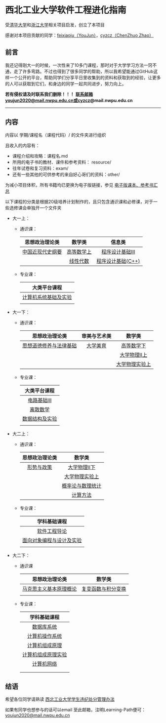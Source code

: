 # 西北工业大学软件工程进化指南

受[清华大学](https://github.com/PKUanonym/REKCARC-TSC-UHT)和[浙江大学](https://github.com/QSCTech/zju-icicles)相关项目启发，创立了本项目

感谢对本项目贡献的同学：[feixiaoju（YouJun）](https://github.com/feixiaoju)，[cyzcz（ChenZhuo Zhao）](https://github.com/cyzcz)

## 前言

我还记得刚大一的时候，一次性来了10多门课程，那时对于大学学习方法一窍不通，走了许多弯路。不过也得到了很多同学的帮助，所以我希望能通过GitHub这样一个公开的平台，帮助同学们分享平日里收集到的资料和获取到的经验，让更多的人可以获取到它们，和身边的同学一起共同进步，努力向上。

**若有侵权请及时联系我们删除！！！**
**联系邮箱youjun2020@mail.nwpu.edu.cn或cyzcz@mail.nwpu.edu.cn**

***

## 内容

内容以 学期/课程名（课程代码）/ 的文件夹进行组织

且收入的内容有：

* 课程介绍和攻略：课程名.md
* 所用的电子书的教材、课件和参考资料： resource/
* 往年试卷和复习资料：exam/
* 还有一些其他的可供参考的来自好心哥们的资料：other/

为减小项目体积，所有书籍均已更换为电子版链接，参见 [电子版课本、参考书汇总](https://github.com/SambacFeng/SWU-SE-HELPER/blob/main/booklist.md)

以下课程的分类是根据20级培养计划制作的，且只包含通识课和必修课，对于一些选修课会单独开一个文件夹

* 大一上：

  * 通识课：

    |                        思想政治理论类                        |                            数学类                            |                            信息类                            |
    | :----------------------------------------------------------: | :----------------------------------------------------------: | :----------------------------------------------------------: |
    | [中国近现代史纲要](https://github.com/feixiaoju/NPU-Software-Engineering-Learning-Path/tree/master/%E5%A4%A7%E4%B8%80%E4%B8%8A/%E4%B8%AD%E5%9B%BD%E8%BF%91%E7%8E%B0%E4%BB%A3%E5%8F%B2%E7%BA%B2%E8%A6%81) | [高等数学上](https://github.com/feixiaoju/NPU-Software-Engineering-Learning-Path/tree/master/%E5%A4%A7%E4%B8%80%E4%B8%8A/%E9%AB%98%E7%AD%89%E6%95%B0%E5%AD%A6%E4%B8%8A) | [程序设计基础Ⅲ](https://github.com/feixiaoju/NPU-Software-Engineering-Learning-Path/tree/master/%E5%A4%A7%E4%B8%80%E4%B8%8A/%E7%A8%8B%E5%BA%8F%E8%AE%BE%E8%AE%A1%E5%9F%BA%E7%A1%80III) |
    |                                                              | [线性代数](https://github.com/feixiaoju/NPU-Software-Engineering-Learning-Path/tree/master/%E5%A4%A7%E4%B8%80%E4%B8%8A/%E7%BA%BF%E6%80%A7%E4%BB%A3%E6%95%B0) | [程序设计基础(C++)](https://github.com/feixiaoju/NPU-Software-Engineering-Learning-Path/tree/master/%E5%A4%A7%E4%B8%80%E4%B8%8A/%E7%A8%8B%E5%BA%8F%E8%AE%BE%E8%AE%A1%E5%9F%BA%E7%A1%80%EF%BC%88C%2B%2B%EF%BC%89) |

  * 专业课：

    |                         大类平台课程                         |
    | :----------------------------------------------------------: |
    | [计算机系统基础及实验](https://github.com/feixiaoju/NPU-Software-Engineering-Learning-Path/tree/master/%E5%A4%A7%E4%B8%80%E4%B8%8A/%E8%AE%A1%E7%AE%97%E6%9C%BA%E7%B3%BB%E7%BB%9F%E5%9F%BA%E7%A1%80) |
    |                                                              |

* 大一下：

  * 通识课：

    |                        思想政治理论类                        |                         审美与艺术类                         |                            数学类                            |
    | :----------------------------------------------------------: | :----------------------------------------------------------: | :----------------------------------------------------------: |
    | [思想道德修养与法律基础](https://github.com/feixiaoju/NPU-Software-Engineering-Learning-Path/tree/master/%E5%A4%A7%E4%B8%80%E4%B8%8B/%E6%80%9D%E6%83%B3%E9%81%93%E5%BE%B7%E4%BF%AE%E5%85%BB%E4%B8%8E%E6%B3%95%E5%BE%8B%E5%9F%BA%E7%A1%80) | [大学美育](https://github.com/feixiaoju/NPU-Software-Engineering-Learning-Path/tree/master/%E5%A4%A7%E4%B8%80%E4%B8%8B/%E5%A4%A7%E5%AD%A6%E7%BE%8E%E8%82%B2) |                        [高等数学下]()                        |
    |                                                              |                                                              | [大学物理Ⅱ上](https://github.com/feixiaoju/NPU-Software-Engineering-Learning-Path/tree/master/%E5%A4%A7%E4%B8%80%E4%B8%8B/%E5%A4%A7%E5%AD%A6%E7%89%A9%E7%90%86II%E4%B8%8A) |
    |                                                              |                                                              |                      [大学物理实验上]()                      |

  * 专业课：

    |                         大类平台课程                         |
    | :----------------------------------------------------------: |
    | [电路基础Ⅲ](https://github.com/feixiaoju/NPU-Software-Engineering-Learning-Path/tree/master/%E5%A4%A7%E4%B8%80%E4%B8%8B/%E7%94%B5%E8%B7%AF%E5%9F%BA%E7%A1%80) |
    | [离散数学](https://github.com/feixiaoju/NPU-Software-Engineering-Learning-Path/tree/master/%E5%A4%A7%E4%B8%80%E4%B8%8B/%E7%A6%BB%E6%95%A3%E6%95%B0%E5%AD%A6) |
    | [数据结构及实验](https://github.com/feixiaoju/NPU-Software-Engineering-Learning-Path/tree/master/%E5%A4%A7%E4%B8%80%E4%B8%8B/%E6%95%B0%E6%8D%AE%E7%BB%93%E6%9E%84) |
    |                                                              |
  
* 大二上：

  * 通识课：

    |                        思想政治理论类                        |                            数学类                            |
    | :----------------------------------------------------------: | :----------------------------------------------------------: |
    | [形势与政策](https://github.com/feixiaoju/NPU-Software-Engineering-Learning-Path/tree/master/%E5%A4%A7%E4%BA%8C%E4%B8%8A/%E5%BD%A2%E5%8A%BF%E4%B8%8E%E6%94%BF%E7%AD%96) | [大学物理Ⅱ下](https://github.com/feixiaoju/NPU-Software-Engineering-Learning-Path/tree/master/%E5%A4%A7%E4%BA%8C%E4%B8%8A/%E5%A4%A7%E5%AD%A6%E7%89%A9%E7%90%86) |
    |                                                              |                      [大学物理实验上]()                      |
    |                                                              | [概率论与数理统计](https://github.com/feixiaoju/NPU-Software-Engineering-Learning-Path/tree/master/%E5%A4%A7%E4%BA%8C%E4%B8%8A/%E6%A6%82%E7%8E%87%E8%AE%BA%E4%B8%8E%E6%95%B0%E7%90%86%E7%BB%9F%E8%AE%A1) |
    |                                                              | [计算方法](https://github.com/feixiaoju/NPU-Software-Engineering-Learning-Path/tree/master/%E5%A4%A7%E4%BA%8C%E4%B8%8A/%E8%AE%A1%E7%AE%97%E6%96%B9%E6%B3%95) |

  * 专业课：

    |                         学科基础课程                         |
    | :----------------------------------------------------------: |
    | [软件工程导论](https://github.com/feixiaoju/NPU-Software-Engineering-Learning-Path/tree/master/%E5%A4%A7%E4%BA%8C%E4%B8%8A/%E8%BD%AF%E4%BB%B6%E5%B7%A5%E7%A8%8B%E5%AF%BC%E8%AE%BA) |
    | [面向对象编程与设计及实验](https://github.com/feixiaoju/NPU-Software-Engineering-Learning-Path/tree/master/%E5%A4%A7%E4%BA%8C%E4%B8%8A/%E9%9D%A2%E5%90%91%E5%AF%B9%E8%B1%A1%E7%A8%8B%E5%BA%8F%E8%AE%BE%E8%AE%A1) |
    |                                                              |

* 大二下：

  * 通识课

    |                        思想政治理论类                        |                            数学类                            |
    | :----------------------------------------------------------: | :----------------------------------------------------------: |
    | [马克思主义基本原理概论](https://github.com/feixiaoju/NPU-Software-Engineering-Learning-Path/tree/master/%E5%A4%A7%E4%BA%8C%E4%B8%8B/%E9%A9%AC%E5%85%8B%E6%80%9D%E4%B8%BB%E4%B9%89%E5%9F%BA%E6%9C%AC%E5%8E%9F%E7%90%86%E6%A6%82%E8%AE%BA) | [复变函数与积分变换](https://github.com/feixiaoju/NPU-Software-Engineering-Learning-Path/tree/master/%E5%A4%A7%E4%BA%8C%E4%B8%8B/%E5%A4%8D%E5%8F%98%E5%87%BD%E6%95%B0%E4%B8%8E%E7%A7%AF%E5%88%86%E5%8F%98%E6%8D%A2) |
    |                                                              |                                                              |
    
  * 专业课：
  
    |                         学科基础课程                         |
    | :----------------------------------------------------------: |
    | [数据库系统](https://github.com/feixiaoju/NPU-Software-Engineering-Learning-Path/tree/master/%E5%A4%A7%E4%BA%8C%E4%B8%8B/%E6%95%B0%E6%8D%AE%E5%BA%93%E7%B3%BB%E7%BB%9F) |
    | [计算机操作系统](https://github.com/feixiaoju/NPU-Software-Engineering-Learning-Path/tree/master/%E5%A4%A7%E4%BA%8C%E4%B8%8B/%E8%AE%A1%E7%AE%97%E6%9C%BA%E6%93%8D%E4%BD%9C%E7%B3%BB%E7%BB%9F%E7%90%86%E8%AE%BA) |
    | [计算机组成原理](https://github.com/feixiaoju/NPU-Software-Engineering-Learning-Path/tree/master/%E5%A4%A7%E4%BA%8C%E4%B8%8B/%E8%AE%A1%E7%AE%97%E6%9C%BA%E7%BB%84%E6%88%90%E5%8E%9F%E7%90%86) |
    | [计算机组成原理实验](https://github.com/feixiaoju/NPU-Software-Engineering-Learning-Path/tree/master/%E5%A4%A7%E4%BA%8C%E4%B8%8B/%E8%AE%A1%E7%AE%97%E6%9C%BA%E7%BB%84%E6%88%90%E5%8E%9F%E7%90%86%E5%AE%9E%E9%AA%8C) |
    | [计算机网络](https://github.com/feixiaoju/NPU-Software-Engineering-Learning-Path/tree/master/%E5%A4%A7%E4%BA%8C%E4%B8%8B/%E8%AE%A1%E7%AE%97%E6%9C%BA%E7%BD%91%E7%BB%9C) |
    |                                                              |
    |                                                              |
  
    

## 结语

希望各位同学请熟读   [西北工业大学学生违纪处分管理办法](https://xgb.nwpu.edu.cn/info/1154/11029.htm)

如果有同学也想参与的话可以email 至此邮箱，注明Learning-Path便可：youjun2020@mail.nwpu.edu.cn

